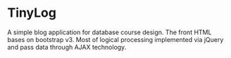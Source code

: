 # TinyLog
A simple blog application for database course design. The front HTML bases on bootstrap v3. Most of logical processing implemented via jQuery and pass data through AJAX technology.
